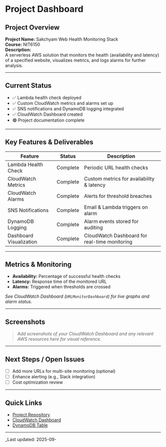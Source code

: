 # Project Dashboard

## Project Overview

**Project Name:** Sakchyam Web Health Monitoring Stack  
**Course:** NIT6150  
**Description:**  
A serverless AWS solution that monitors the health (availability and latency) of a specified website, visualizes metrics, and logs alarms for further analysis.

---

## Current Status

- ✅ Lambda health check deployed
- ✅ Custom CloudWatch metrics and alarms set up
- ✅ SNS notifications and DynamoDB logging integrated
- ✅ CloudWatch Dashboard created
- 🟢 Project documentation complete

---

## Key Features & Deliverables

| Feature                | Status   | Description                                      |
|------------------------|----------|--------------------------------------------------|
| Lambda Health Check    | Complete | Periodic URL health checks                       |
| CloudWatch Metrics     | Complete | Custom metrics for availability & latency        |
| CloudWatch Alarms      | Complete | Alerts for threshold breaches                    |
| SNS Notifications      | Complete | Email & Lambda triggers on alarm                 |
| DynamoDB Logging       | Complete | Alarm events stored for auditing                 |
| Dashboard Visualization| Complete | CloudWatch Dashboard for real-time monitoring    |

---

## Metrics & Monitoring

- **Availability:** Percentage of successful health checks
- **Latency:** Response time of the monitored URL
- **Alarms:** Triggered when thresholds are crossed

*See CloudWatch Dashboard (`URLMonitorDashboard`) for live graphs and alarm status.*

---

## Screenshots

> _Add screenshots of your CloudWatch Dashboard and any relevant AWS resources here for visual reference._

---

## Next Steps / Open Issues

- [ ] Add more URLs for multi-site monitoring (optional)
- [ ] Enhance alerting (e.g., Slack integration)
- [ ] Cost optimization review

---

## Quick Links

- [Project Repository](<your-repo-url>)
- [CloudWatch Dashboard](https://console.aws.amazon.com/cloudwatch/home#dashboards:name=URLMonitorDashboard)
- [DynamoDB Table](https://console.aws.amazon.com/dynamodb/home#tables:selected=WebHealthTableV2)

---

_Last updated: 2025-09-
